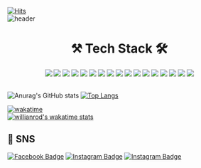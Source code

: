 [![Hits](https://hits.seeyoufarm.com/api/count/incr/badge.svg?url=https%3A%2F%2Fgithub.com%2Fpletain&count_bg=%235E74F9&title_bg=%23555555&icon=deno.svg&icon_color=%23E7E7E7&title=hits&edge_flat=false)](https://hits.seeyoufarm.com)  
![header](https://capsule-render.vercel.app/api?type=waving&&&color=0:b3dbff,100:12db98&height=200&section=header&text=pletax_xi&fontSize=75&animation=fadeIn&fontColor=ebf5ff)
          
<div align ="center">           
  <h1>⚒️ Tech Stack 🛠</h1> 
<img src="https://img.shields.io/badge/Node.js-339933?style=flat-square&logo=Node.js&logoColor=white"/></a>
<img src="https://img.shields.io/badge/Django-092E20?style=flat-square&logo=Django&logoColor=white"/></a>
<img src="https://img.shields.io/badge/Python-3776AB?style=flat-square&logo=Python&logoColor=white"/></a>
<img src="https://img.shields.io/badge/C%2B%2B-00599C?style=flat-square&logo=c%2B%2B&logoColor=white"/></a>
<img src="https://img.shields.io/badge/C-A8B9CC?style=flat-square&logo=C&logoColor=white"/></a>
<img src="https://img.shields.io/badge/Java-007396?style=flat-square&logo=Java&logoColor=white"/></a>
<img src="https://img.shields.io/badge/JavaScript-F7DF1E?style=flat-square&logo=JavaScript&logoColor=white"/></a>
<img src="https://img.shields.io/badge/Puppeteer-40B5A4?style=flat-square&logo=Puppeteer&logoColor=white"/></a>
<img src="https://img.shields.io/badge/Express-000000?style=flat-square&logo=Express&logoColor=white"/></a>
<img src="https://img.shields.io/badge/MySQL-4479A1?style=flat-square&logo=MySQL&logoColor=white"/></a>
<img src="https://img.shields.io/badge/GraphQl-E434AA?style=flat-square&logo=GraphQl&logoColor=white"/></a>
<img src="https://img.shields.io/badge/MongoDB-47A248?style=flat-square&logo=MongoDB&logoColor=white"/></a>
<img src="https://img.shields.io/badge/Redis-DC382D?style=flat-square&logo=Redis&logoColor=white"/></a>
<img src="https://img.shields.io/badge/Docker-2496ED?style=flat-square&logo=Docker&logoColor=white"/></a>
<img src="https://img.shields.io/badge/Amazon AWS-232F3E?style=flat-square&logo=AmazonAWS&logoColor=white"/></a>
<img src="https://img.shields.io/badge/HTML5-E34F26?style=flat-square&logo=HTML5&logoColor=white"/></a>
<img src="https://img.shields.io/badge/CSS3-1572B6?style=flat-square&logo=CSS3&logoColor=white"/></a>
<br><br>
 
  
  
</div>

<p align ="center"> 
         
![Anurag's GitHub stats](https://github-readme-stats.vercel.app/api?username=pletain&show_icons=true&bg_color=DEG,b3dbff,5bf5c1&text_color=ffffff&icon_color=97c7fc&title_color=1A9EDB&custom_title=Pletain)
[![Top Langs](https://github-readme-stats.vercel.app/api/top-langs/?username=pletain&layout=compact&hide=html&langs_count=8&card_width=250&bg_color=DEG,b3dbff,5bf5c1&text_color=ffffff&icon_color=97c7fc&title_color=1A9EDB&)](https://github.com/anuraghazra/github-readme-stats)
 
</p>

[![wakatime](https://wakatime.com/badge/user/ddc8cb60-e944-4b22-8c50-f7f5d2a651bc.svg)](https://wakatime.com/@ddc8cb60-e944-4b22-8c50-f7f5d2a651bc)
<br/>
[![willianrod's wakatime stats](https://github-readme-stats.vercel.app/api/wakatime?username=pletain&bg_color=DEG,b3dbff,5bf5c1&text_color=ffffff&icon_color=97c7fc&title_color=1A9EDB)](https://github.com/anuraghazra/github-readme-stats)  

📱 SNS
----
[![Facebook Badge](https://img.shields.io/badge/-Facebook-1877f2?style=flat-square&logo=facebook&logoColor=white&link=https://https://www.facebook.com/kthnote/)](https://www.facebook.com/kthnote)
[![Instagram Badge](https://img.shields.io/badge/-Dev_Instagaram-E4405F?style=flat-square&logo=instagram&logoColor=white&link=https://https://www.instagram.com/dev_pletaxi/)](https://www.instagram.com/dev_pletaxi/)
[![Instagram Badge](https://img.shields.io/badge/-Daily_Instagaram-E4405F?style=flat-square&logo=instagram&logoColor=white&link=https://https://www.instagram.com/pletax_xi/)](https://www.instagram.com/pletax_xi/)
 
 
<!--
**pletain/pletain** is a ✨ _special_ ✨ repository because its `README.md` (this file) appears on your GitHub profile.

Here are some ideas to get you started:

- 🔭 I’m currently working on ...
- 🌱 I’m currently learning ...
- 👯 I’m looking to collaborate on ...
- 🤔 I’m looking for help with ...
- 💬 Ask me about ...
- 📫 How to reach me: ...
- 😄 Pronouns: ...
- ⚡ Fun fact: ...
-->
